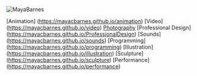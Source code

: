 
![MayaBarnes](mayacbarnes.github.io/assets/images/mayabarnesglitch.png)

 [Animation] (https://mayacbarnes.github.io/animation)
 [Video] (https://mayacbarnes.github.io/video)
[Photography](https://mayacbarnes.github.io/photography)
 [Professional Design] (https://mayacbarnes.github.io/ProfessionalDesign)
 [Sounds] (https://mayacbarnes.github.io/sounds)
[Programming] (https://mayacbarnes.github.io/programming)
 [Illustration] (https://mayacbarnes.github.io/illustration)
[Sculpture] (https://mayacbarnes.github.io/sculpture)
 [Performance] (https://mayacbarnes.github.io/performance)
